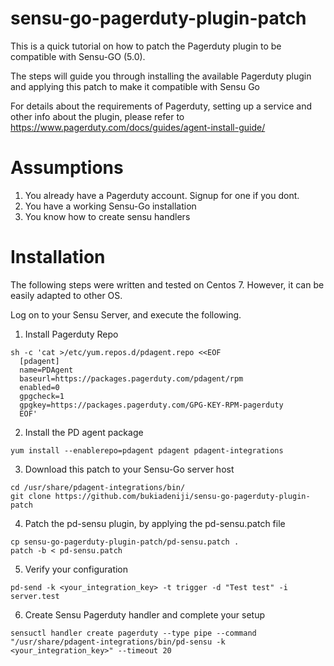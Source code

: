 # sensu-go-pagerduty-plugin-patch

This is a quick tutorial on how to patch the Pagerduty plugin to be compatible with Sensu-GO (5.0).

The steps will guide you through installing the available Pagerduty plugin and applying this patch to make it compatible with Sensu Go

For details about the requirements of Pagerduty, setting up a service and other info about the plugin, please refer to https://www.pagerduty.com/docs/guides/agent-install-guide/

# Assumptions
1. You already have a Pagerduty account. Signup for one if you dont.
2. You have a working Sensu-Go installation
3. You know how to create sensu handlers

# Installation
The following steps were written and tested on Centos 7. However, it can be easily adapted to other OS.

Log on to your Sensu Server, and execute the following.

1.  Install Pagerduty Repo
	
  ```
  sh -c 'cat >/etc/yum.repos.d/pdagent.repo <<EOF
	[pdagent]
	name=PDAgent
	baseurl=https://packages.pagerduty.com/pdagent/rpm
	enabled=0
	gpgcheck=1
	gpgkey=https://packages.pagerduty.com/GPG-KEY-RPM-pagerduty
	EOF'
  ```
  
2.  Install the PD agent package

`yum install --enablerepo=pdagent pdagent pdagent-integrations`

3.  Download this patch to your Sensu-Go server host

```
cd /usr/share/pdagent-integrations/bin/
git clone https://github.com/bukiadeniji/sensu-go-pagerduty-plugin-patch
```

4.  Patch the pd-sensu plugin, by applying the pd-sensu.patch file

```
cp sensu-go-pagerduty-plugin-patch/pd-sensu.patch .
patch -b < pd-sensu.patch
```

5. Verify your configuration

`pd-send -k <your_integration_key> -t trigger -d "Test test" -i server.test`

6. Create Sensu Pagerduty handler and complete your setup
```
sensuctl handler create pagerduty --type pipe --command "/usr/share/pdagent-integrations/bin/pd-sensu -k <your_integration_key>" --timeout 20
```
